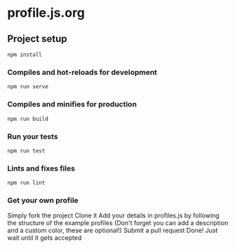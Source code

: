 # profile.js.org

## Project setup
```
npm install
```

### Compiles and hot-reloads for development
```
npm run serve
```

### Compiles and minifies for production
```
npm run build
```

### Run your tests
```
npm run test
```

### Lints and fixes files
```
npm run lint
```

### Get your own profile

Simply fork the project
Clone it
Add your details in profiles.js by following the structure of the example profiles (Don't forget you can add a description and a custom color, these are optional!)
Submit a pull request
Done! Just wait until it gets accepted